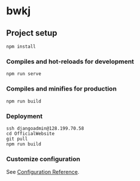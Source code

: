 # bwkj

## Project setup
```
npm install
```

### Compiles and hot-reloads for development
```
npm run serve
```

### Compiles and minifies for production
```
npm run build
```

### Deployment
```
ssh djangoadmin@128.199.70.58
cd OfficialWebsite
git pull
npm run build
```

### Customize configuration
See [Configuration Reference](https://cli.vuejs.org/config/).
